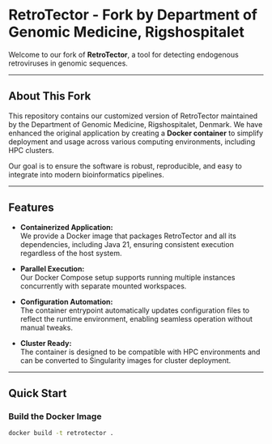 # RetroTector - Fork by Department of Genomic Medicine, Rigshospitalet

Welcome to our fork of **RetroTector**, a tool for detecting endogenous retroviruses in genomic sequences.

---

## About This Fork

This repository contains our customized version of RetroTector maintained by the Department of Genomic Medicine, Rigshospitalet, Denmark. We have enhanced the original application by creating a **Docker container** to simplify deployment and usage across various computing environments, including HPC clusters.

Our goal is to ensure the software is robust, reproducible, and easy to integrate into modern bioinformatics pipelines.

---

## Features

- **Containerized Application:**  
  We provide a Docker image that packages RetroTector and all its dependencies, including Java 21, ensuring consistent execution regardless of the host system.

- **Parallel Execution:**  
  Our Docker Compose setup supports running multiple instances concurrently with separate mounted workspaces.

- **Configuration Automation:**  
  The container entrypoint automatically updates configuration files to reflect the runtime environment, enabling seamless operation without manual tweaks.

- **Cluster Ready:**  
  The container is designed to be compatible with HPC environments and can be converted to Singularity images for cluster deployment.

---

## Quick Start

### Build the Docker Image

```bash
docker build -t retrotector .

